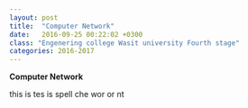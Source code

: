 ```yaml
---
layout: post
title:  "Computer Network"
date:   2016-09-25 00:22:02 +0300
class: "Engenering college Wasit university Fourth stage"
categories: 2016-2017
---
```

**Computer Network**

this is tes is spell che wor or nt 